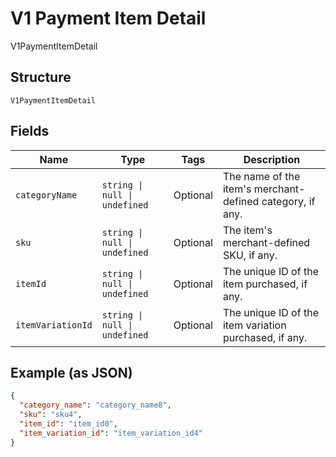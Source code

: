 
# V1 Payment Item Detail

V1PaymentItemDetail

## Structure

`V1PaymentItemDetail`

## Fields

| Name | Type | Tags | Description |
|  --- | --- | --- | --- |
| `categoryName` | `string \| null \| undefined` | Optional | The name of the item's merchant-defined category, if any. |
| `sku` | `string \| null \| undefined` | Optional | The item's merchant-defined SKU, if any. |
| `itemId` | `string \| null \| undefined` | Optional | The unique ID of the item purchased, if any. |
| `itemVariationId` | `string \| null \| undefined` | Optional | The unique ID of the item variation purchased, if any. |

## Example (as JSON)

```json
{
  "category_name": "category_name8",
  "sku": "sku4",
  "item_id": "item_id0",
  "item_variation_id": "item_variation_id4"
}
```

